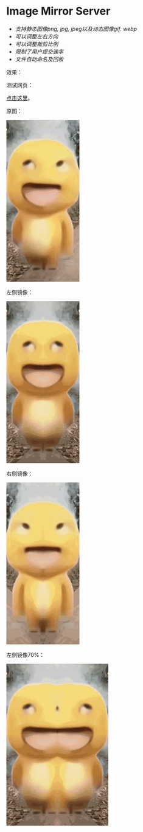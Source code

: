 # Image Mirror Server

- *支持静态图像png, jpg, jpeg以及动态图像gif. webp*
- *可以调整左右方向*
- *可以调整裁剪比例*
- *限制了用户提交速率*
- *文件自动命名及回收*

效果：

测试网页：

[点击这里](https://image.0d000721.vip)。

原图：

![Original image](https://github.com/BiaWei/image_mirror_server/blob/main/examples/readme/image.gif "Original image")

左侧镜像：

![Processed image](https://github.com/BiaWei/image_mirror_server/blob/main/examples/readme/processed_image.gif?raw=true "Processed image")


右侧镜像：

![Processed image](https://github.com/BiaWei/image_mirror_server/blob/main/examples/readme/processed_image_right.gif?raw=true "Processed image")

左侧镜像70%：

![Processed image](https://github.com/BiaWei/image_mirror_server/blob/main/examples/readme/processed_image_70percent.gif?raw=true "Processed image")




